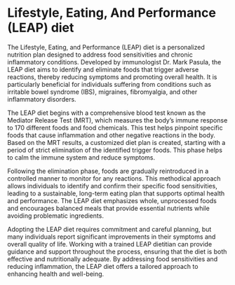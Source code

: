 [//]: # (
source: gpt-40
abbr: LEAP
tags: diets
)

# Lifestyle, Eating, And Performance (LEAP) diet

The Lifestyle, Eating, and Performance (LEAP) diet is a personalized nutrition plan designed to address food sensitivities and chronic inflammatory conditions. Developed by immunologist Dr. Mark Pasula, the LEAP diet aims to identify and eliminate foods that trigger adverse reactions, thereby reducing symptoms and promoting overall health. It is particularly beneficial for individuals suffering from conditions such as irritable bowel syndrome (IBS), migraines, fibromyalgia, and other inflammatory disorders.

The LEAP diet begins with a comprehensive blood test known as the Mediator Release Test (MRT), which measures the body’s immune response to 170 different foods and food chemicals. This test helps pinpoint specific foods that cause inflammation and other negative reactions in the body. Based on the MRT results, a customized diet plan is created, starting with a period of strict elimination of the identified trigger foods. This phase helps to calm the immune system and reduce symptoms.

Following the elimination phase, foods are gradually reintroduced in a controlled manner to monitor for any reactions. This methodical approach allows individuals to identify and confirm their specific food sensitivities, leading to a sustainable, long-term eating plan that supports optimal health and performance. The LEAP diet emphasizes whole, unprocessed foods and encourages balanced meals that provide essential nutrients while avoiding problematic ingredients.

Adopting the LEAP diet requires commitment and careful planning, but many individuals report significant improvements in their symptoms and overall quality of life. Working with a trained LEAP dietitian can provide guidance and support throughout the process, ensuring that the diet is both effective and nutritionally adequate. By addressing food sensitivities and reducing inflammation, the LEAP diet offers a tailored approach to enhancing health and well-being.
